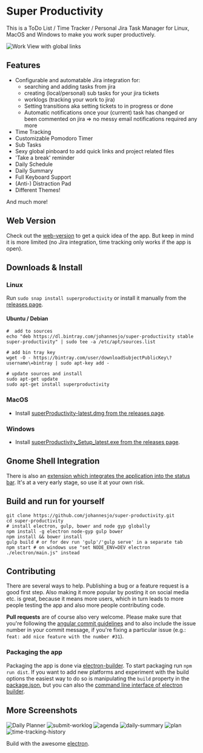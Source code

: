 # Super Productivity

This is a ToDo List / Time Tracker / Personal Jira Task Manager for Linux, MacOS and Windows to make you work super productively. 

![Work View with global links](screens/global-links.png)

## Features
* Configurable and automatable Jira integration for: 
  * searching and adding tasks from jira
  * creating (local/personal) sub tasks for your jira tickets
  * worklogs (tracking your work to jira)
  * Setting transitions aka setting tickets to in progress or done
  * Automatic notifications once your (current) task has changed or been commented on jira => no messy email notifications required any more
* Time Tracking 
* Customizable Pomodoro Timer
* Sub Tasks
* Sexy global pinboard to add quick links and project related files 
* 'Take a break' reminder
* Daily Schedule
* Daily Summary
* Full Keyboard Support
* (Anti-) Distraction Pad
* Different Themes!

And much more!

## Web Version
Check out the [web-version](http://super-productivity.com) to get a quick idea of the app. But keep in mind it is more limited (no Jira integration, time tracking only works if the app is open).

## Downloads & Install
### Linux
Run `sudo snap install superproductivity` or install it manually from the [releases page](https://github.com/johannesjo/super-productivity/releases).

#### Ubuntu / Debian
```
#  add to sources
echo "deb https://dl.bintray.com/johannesjo/super-productivity stable super-productivity" | sudo tee -a /etc/apt/sources.list

# add bin tray key
wget -O - https://bintray.com/user/downloadSubjectPublicKey\?username\=bintray | sudo apt-key add -

# update sources and install
sudo apt-get update
sudo apt-get install superproductivity
```

### MacOS
* Install [superProductivity-latest.dmg from the releases page](https://github.com/johannesjo/super-productivity/releases).

### Windows
* Install [superProductivity_Setup_latest.exe from the releases page](https://github.com/johannesjo/super-productivity/releases).

## Gnome Shell Integration
There is also an [extension which integrates the application into the status bar](https://github.com/johannesjo/gnome-shell-extension-super-productivity). It's at a very early stage, so use it at your own risk.

## Build and run for yourself
```
git clone https://github.com/johannesjo/super-productivity.git
cd super-productivity
# install electron, gulp, bower and node gyp globally
npm install -g electron node-gyp gulp bower
npm install && bower install
gulp build # or for dev run 'gulp'/'gulp serve' in a separate tab
npm start # on windows use "set NODE_ENV=DEV electron ./electron/main.js" instead
```

## Contributing
There are several ways to help. Publishing a bug or a feature request is a good first step. Also making it more popular by posting it on social media etc. is great, because it means more users, which in turn leads to more people testing the app and also more people contributing code.

**Pull requests** are of course also very welcome. Please make sure that you're following the [angular commit guidelines](https://github.com/angular/angular.js/blob/master/DEVELOPERS.md#commits) and to also include the issue number in your commit message, if you're fixing a particular issue (e.g.: `feat: add nice feature with the number #31`).

### Packaging the app
Packaging the app is done via [electron-builder](https://github.com/electron-userland/electron-builder). To start packaging run `npm run dist`. If you want to add new platforms and experiment with the build options the easiest way to do so is manipulating the `build` property in the [package.json](https://github.com/johannesjo/super-productivity/blob/develop/package.json), but you can also the [command line interface of electron builder](https://www.electron.build/cli).


## More Screenshots
![Daily Planner](screens/daily-planner.png)
![submit-worklog](screens/submit-worklog.png)
![agenda](screens/agenda.png)
![daily-summary](screens/daily-summary.png)
![plan](screens/plan.png)
![time-tracking-history](screens/time-tracking-history.png)


Build with the awesome [electron](http://electron.atom.io/).

